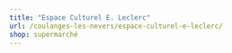 ```yaml
---
title: "Espace Culturel E. Leclerc"
url: /coulanges-les-nevers/espace-culturel-e-leclerc/
shop: supermarché
---
```

